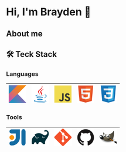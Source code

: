 # Hi, I'm Brayden 👋

## About me



## 🛠 Teck Stack

### Languages

|[<img src="./images/kotlin.svg" width="48">](https://kotlinlang.org)|[<img src="./images/java.svg" width="48">](https://www.java.com)|[<img src="./images/javascript.svg" width="48">](https://www.javascript.com)|[<img src="./images/html.svg" width="48">](https://developer.mozilla.org/en-US/docs/Web/HTML)|[<img src="./images/css.svg" width="48">](https://developer.mozilla.org/en-US/docs/Web/CSS)|
|---|---|---|---|---|

### Tools

|[<img src="./images/intellij.svg" width="48">](https://www.jetbrains.com/idea/)|[<img src="./images/gradle.svg" width="48">](https://gradle.org)|[<img src="./images/git.svg" width="48">](https://git-scm.com)|[<img src="./images/github.svg" width="48">](https://github.com)|[<img src="./images/gimp.svg" width="48">](https://www.gimp.org)|
|---|---|---|---|---|
